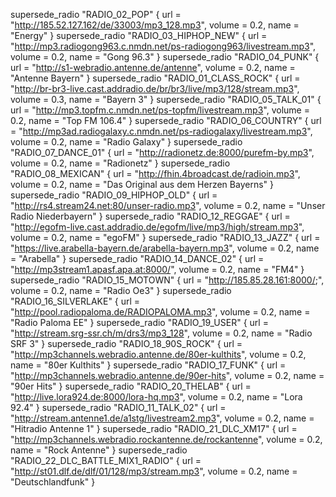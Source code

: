 supersede_radio "RADIO_02_POP" { url = "http://185.52.127.162/de/33003/mp3_128.mp3", volume = 0.2, name = "Energy" }
supersede_radio "RADIO_03_HIPHOP_NEW" { url = "http://mp3.radiogong963.c.nmdn.net/ps-radiogong963/livestream.mp3", volume = 0.2, name = "Gong 96.3" }
supersede_radio "RADIO_04_PUNK" { url = "http://s1-webradio.antenne.de/antenne", volume = 0.2, name = "Antenne Bayern" }
supersede_radio "RADIO_01_CLASS_ROCK" { url = "http://br-br3-live.cast.addradio.de/br/br3/live/mp3/128/stream.mp3", volume = 0.3, name = "Bayern 3" }
supersede_radio "RADIO_05_TALK_01" { url = "http://mp3.topfm.c.nmdn.net/ps-topfm/livestream.mp3", volume = 0.2, name = "Top FM 106.4" }
supersede_radio "RADIO_06_COUNTRY" { url = "http://mp3ad.radiogalaxy.c.nmdn.net/ps-radiogalaxy/livestream.mp3", volume = 0.2, name = "Radio Galaxy" }
supersede_radio "RADIO_07_DANCE_01" { url = "http://radionetz.de:8000/purefm-by.mp3", volume = 0.2, name = "Radionetz" }
supersede_radio "RADIO_08_MEXICAN" { url = "http://fhin.4broadcast.de/radioin.mp3", volume = 0.2, name = "Das Original aus dem Herzen Bayerns" }
supersede_radio "RADIO_09_HIPHOP_OLD" { url = "http://rs4.stream24.net:80/unser-radio.mp3", volume = 0.2, name = "Unser Radio Niederbayern" }
supersede_radio "RADIO_12_REGGAE" { url = "http://egofm-live.cast.addradio.de/egofm/live/mp3/high/stream.mp3", volume = 0.2, name = "egoFM" }
supersede_radio "RADIO_13_JAZZ" { url = "https://live.arabella-bayern.de/arabella-bayern.mp3", volume = 0.2, name = "Arabella" }
supersede_radio "RADIO_14_DANCE_02" { url = "http://mp3stream1.apasf.apa.at:8000/", volume = 0.2, name = "FM4" }
supersede_radio "RADIO_15_MOTOWN" { url = "http://185.85.28.161:8000/;", volume = 0.2, name = "Radio Oe3" }
supersede_radio "RADIO_16_SILVERLAKE" { url = "http://pool.radiopaloma.de/RADIOPALOMA.mp3", volume = 0.2, name = "Radio Paloma EE" }
supersede_radio "RADIO_19_USER" { url = "http://stream.srg-ssr.ch/m/drs3/mp3_128", volume = 0.2, name = "Radio SRF 3" }
supersede_radio "RADIO_18_90S_ROCK" { url = "http://mp3channels.webradio.antenne.de/80er-kulthits", volume = 0.2, name = "80er Kulthits" }
supersede_radio "RADIO_17_FUNK" { url = "http://mp3channels.webradio.antenne.de/90er-hits", volume = 0.2, name = "90er Hits" }
supersede_radio "RADIO_20_THELAB" { url = "http://live.lora924.de:8000/lora-hq.mp3", volume = 0.2, name = "Lora 92.4" }
supersede_radio "RADIO_11_TALK_02" { url = "http://stream.antenne1.de/a1stg/livestream2.mp3", volume = 0.2, name = "Hitradio Antenne 1" }
supersede_radio "RADIO_21_DLC_XM17" { url = "http://mp3channels.webradio.rockantenne.de/rockantenne", volume = 0.2, name = "Rock Antenne" }
supersede_radio "RADIO_22_DLC_BATTLE_MIX1_RADIO" { url = "http://st01.dlf.de/dlf/01/128/mp3/stream.mp3", volume = 0.2, name = "Deutschlandfunk" }